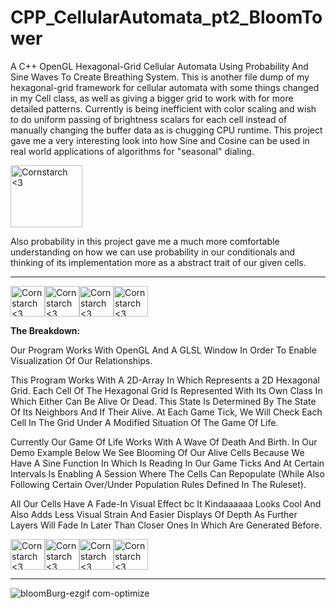 # CPP_CellularAutomata_pt2_BloomTower
A C++ OpenGL Hexagonal-Grid Cellular Automata Using Probability And Sine Waves To Create Breathing System. This is another file dump of my hexagonal-grid framework for cellular automata with some things changed in my Cell class, as well as giving a bigger grid to work with for more detailed patterns. Currently is being inefficient with color scaling and wish to do uniform passing of brightness scalars for each cell instead of manually changing the buffer data as is chugging CPU runtime.
This project gave me a very interesting look into how Sine and Cosine can be used in real world applications of algorithms for "seasonal" dialing.

<img src="https://github.com/Kingerthanu/CPP_CellularAutomata_pt2_BloomTower/assets/76754592/da80eed3-455b-49ca-9359-85a1d9c794f8" alt="Cornstarch <3" width="115" height="99">

Also probability in this project gave me a much more comfortable understanding on how we can use probability in our conditionals and thinking of its implementation more as a abstract trait of our given cells.

----------------------------------------------------------------------------

<img src="https://github.com/Kingerthanu/CPP_CellularAutomata_pt2_BloomTower/assets/76754592/a09db4d7-1aff-4746-a57a-2d2b6dcb9bb4" alt="Cornstarch <3" width="55" height="49"><img src="https://github.com/Kingerthanu/CPP_CellularAutomata_pt2_BloomTower/assets/76754592/a09db4d7-1aff-4746-a57a-2d2b6dcb9bb4" alt="Cornstarch <3" width="55" height="49"><img src="https://github.com/Kingerthanu/CPP_CellularAutomata_pt2_BloomTower/assets/76754592/a09db4d7-1aff-4746-a57a-2d2b6dcb9bb4" alt="Cornstarch <3" width="55" height="49"><img src="https://github.com/Kingerthanu/CPP_CellularAutomata_pt2_BloomTower/assets/76754592/a09db4d7-1aff-4746-a57a-2d2b6dcb9bb4" alt="Cornstarch <3" width="55" height="49">


**The Breakdown:**

  Our Program Works With OpenGL And A GLSL Window In Order To Enable Visualization Of Our Relationships.
  
  This Program Works With A 2D-Array In Which Represents a 2D Hexagonal Grid. Each Cell Of The Hexagonal Grid Is Represented With Its Own Class In Which Either Can Be Alive Or Dead. 
  This State Is Determined By The State Of Its Neighbors And If Their Alive. At Each Game Tick, We Will Check Each Cell In The Grid Under A Modified Situation Of The Game Of Life. 

  Currently Our Game Of Life Works With A Wave Of Death And Birth. In Our Demo Example Below We See Blooming Of Our Alive Cells Because We Have A Sine Function In Which Is Reading In Our Game Ticks And At Certain Intervals Is Enabling A Session Where The Cells Can Repopulate (While Also Following Certain Over/Under Population Rules Defined In The Ruleset).

  All Our Cells Have A Fade-In Visual Effect bc It Kindaaaaaa Looks Cool And Also Adds Less Visual Strain And Easier Displays Of Depth As Further Layers Will Fade In Later Than Closer Ones In Which Are Generated Before.


<img src="https://github.com/Kingerthanu/CPP_CellularAutomata_pt2_BloomTower/assets/76754592/274bf657-6438-4475-b00b-c20deacb7f8c" alt="Cornstarch <3" width="55" height="49"><img src="https://github.com/Kingerthanu/CPP_CellularAutomata_pt2_BloomTower/assets/76754592/274bf657-6438-4475-b00b-c20deacb7f8c" alt="Cornstarch <3" width="55" height="49"><img src="https://github.com/Kingerthanu/CPP_CellularAutomata_pt2_BloomTower/assets/76754592/274bf657-6438-4475-b00b-c20deacb7f8c" alt="Cornstarch <3" width="55" height="49"><img src="https://github.com/Kingerthanu/CPP_CellularAutomata_pt2_BloomTower/assets/76754592/274bf657-6438-4475-b00b-c20deacb7f8c" alt="Cornstarch <3" width="55" height="49">

----------------------------------------------------------------------------

![bloomBurg-ezgif com-optimize](https://github.com/Kingerthanu/CPP_CellularAutomata_pt2_BloomTower/assets/76754592/0766cf13-5890-4f79-a3a8-c9452a4856c8)
